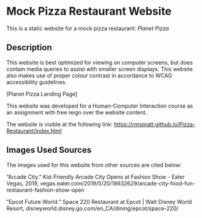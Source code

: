 # Mock Pizza Restaurant Website
This is a static website for a mock pizza restaurant: _Planet Pizza_

## Description
This website is best optimized for viewing on computer screens, but does contain media queries to assist with smaller screen displays. This website also makes use of proper colour contrast in accordance to WCAG accessibility guidelines. 

[Planet Pizza Landing Page]

This website was developed for a Human-Computer Interaction course as an assignment with free reign over the website content.

The website is visible at the following link: https://rmspratt.github.io/Pizza-Restaurant/index.html

## Images Used Sources
The images used for this website from other sources are cited below:

“Arcade City.” Kid-Friendly Arcade City Opens at Fashion Show - Eater Vegas, 2019, 
vegas.eater.com/2019/5/20/18632629/arcade-city-food-fun-restaurant-fashion-show-open

“Epcot Future World.” Space 220 Restaurant at Epcot | Walt Disney World Resort, 
disneyworld.disney.go.com/en_CA/dining/epcot/space-220/
